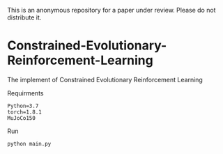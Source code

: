 This is an anonymous repository for a paper under review. Please do not distribute it.
# Constrained-Evolutionary-Reinforcement-Learning
The implement of Constrained Evolutionary Reinforcement Learning



Requirments
```
Python=3.7
torch=1.8.1
MuJoCo150
```

Run

```
python main.py
```
